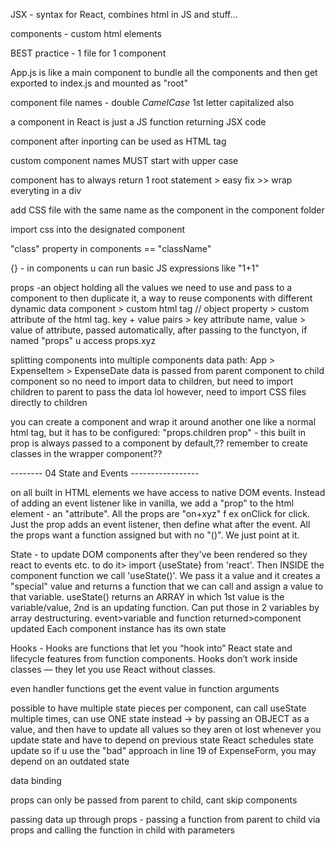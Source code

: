 JSX - syntax for React, combines html in JS and stuff...

components - custom html elements

BEST practice - 1 file for 1 component

App.js is like a main component to bundle all the components and then get exported to index.js and mounted as "root"

component file names - double _CamelCase_ 1st letter capitalized also

a component in React is just a JS function returning JSX code

component after inporting can be used as HTML tag

custom component names MUST start with upper case

component has to always return 1 root statement > easy fix >> wrap everyting in a div

add CSS file with the same name as the component in the component folder

import css into the designated component

"class" property in components == "className"

{} - in components u can run basic JS expressions like "1+1"

props -an object holding all the values we need to use and pass to a component to then duplicate it, a way to reuse components with different dynamic data
component > custom html tag // object property > custom attribute of the html tag. key + value pairs > key attribute name, value > value of attribute, passed automatically, after passing to the functyon, if named "props" u access props.xyz

splitting components into multiple components
data path: App > ExpenseItem > ExpenseDate
data is passed from parent component to child component so no need to import data to children, but need to import children to parent to pass the data lol
however, need to import CSS files directly to children

you can create a component and wrap it around another one like a normal html tag, but it has to be configured:
"props.children prop" - this built in prop is always passed to a component by default,?? remember to create classes in the wrapper component??

-------- 04 State and Events -----------------

on all built in HTML elements we have access to native DOM events. Instead of adding an event listener like in vanilla, we add a "prop" to the html element - an "attribute". All the props are "on+xyz" f ex onClick for click. Just the prop adds an event listener, then define what after the event. All the props want a function assigned but with no "()". We just point at it.

State - to update DOM components after they've been rendered so they react to events etc. to do it> import {useState} from 'react'. Then INSIDE the component function we call 'useState()'. We pass it a value and it creates a "special" value and returns a function that we can call and assign a value to that variable. useState() returns an ARRAY in which 1st value is the variable/value, 2nd is an updating function. Can put those in 2 variables by array destructuring.
event>variable and function returned>component updated
Each component instance has its own state

Hooks - Hooks are functions that let you “hook into” React state and lifecycle features from function components. Hooks don’t work inside classes — they let you use React without classes.

even handler functions get the event value in function arguments

possible to have multiple state pieces per component, can call useState multiple times, can use ONE state instead -> by passing an OBJECT as a value, and then have to update all values so they aren ot lost
whenever you update state and have to depend on previous state
React schedules state update so if u use the "bad" approach in line 19 of ExpenseForm, you may depend on an outdated state

data binding

props can only be passed from parent to child, cant skip components

passing data up through props - passing a function from parent to child via props and calling the function in child with parameters
